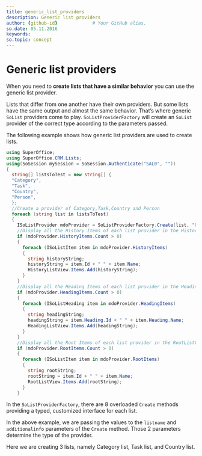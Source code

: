 ```yaml
---
title: generic_list_providers      
description: Generic list providers
author: {github-id}             # Your GitHub alias.
so.date: 05.11.2016
keywords:
so.topic: concept
---
```


# Generic list providers

When you need to **create lists that have a similar behavior** you can use the generic list provider.

Lists that differ from one another have their own providers. But some lists have the same output and almost the same behavior. That’s where generic `SoList` providers come to play. `SoListProviderFactory` will create an `SoList` provider of the correct type according to the parameters passed.

The following example shows how generic list providers are used to create lists.

```csharp
using SuperOffice;
using SuperOffice.CRM.Lists;
using(SoSession mySession = SoSession.Authenticate("SAL0", ""))
{
  string[] listsToTest = new string[] {
  "Category",
  "Task",
  "Country",
  "Person",
  };
  //Create a provider of Category,Task,Country and Person
  foreach (string list in listsToTest)
  {
    ISoListProvider mdoProvider = SoListProviderFactory.Create(list, "0");
    //Display all the History Items of each list provider in the HistoryListView
    if (mdoProvider.HistoryItems.Count > 0)
    {
      foreach (ISoListItem item in mdoProvider.HistoryItems)
      {
        string historyString;
        historyString = item.Id + " " + item.Name;
        HistoryListView.Items.Add(historyString);
      }
    }
    //Display all the Heading Items of each list provider in the HeadingListView
    if (mdoProvider.HeadingItems.Count > 0)
    {
      foreach (ISoListHeading item in mdoProvider.HeadingItems)
      {
        string headingString;
        headingString = item.Heading.Id + " " + item.Heading.Name;
        HeadingListView.Items.Add(headingString);
      }
    }
    //Display all the Root Items of each list provider in the RootListView
    if (mdoProvider.RootItems.Count > 0)
    {
      foreach (ISoListItem item in mdoProvider.RootItems)
      {
        string rootString;
        rootString = item.Id + " " + item.Name;
        RootListView.Items.Add(rootString);
      }
    }
```

In the `SoListProviderFactory`, there are 8 overloaded `Create` methods providing a typed, customized interface for each list.

In the above example, we are passing the values to the `listname` and `additionalinfo` parameters of the `Create` method. Those 2 parameters determine the type of the provider.

Here we are creating 3 lists, namely Category list, Task list, and Country list.
